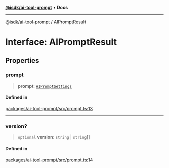 [**@isdk/ai-tool-prompt**](../README.md) • **Docs**

***

[@isdk/ai-tool-prompt](../globals.md) / AIPromptResult

# Interface: AIPromptResult

## Properties

### prompt

> **prompt**: [`AIPromptSettings`](AIPromptSettings.md)

#### Defined in

[packages/ai-tool-prompt/src/prompt.ts:13](https://github.com/isdk/ai-tool-prompt.js/blob/0233e5c9813084375813f34230e8747b56fe8088/src/prompt.ts#L13)

***

### version?

> `optional` **version**: `string` \| `string`[]

#### Defined in

[packages/ai-tool-prompt/src/prompt.ts:14](https://github.com/isdk/ai-tool-prompt.js/blob/0233e5c9813084375813f34230e8747b56fe8088/src/prompt.ts#L14)

